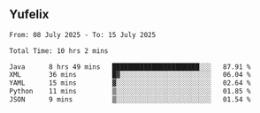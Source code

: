 ## Yufelix

<!--START_SECTION:waka-->

```txt
From: 08 July 2025 - To: 15 July 2025

Total Time: 10 hrs 2 mins

Java      8 hrs 49 mins   ██████████████████████░░░   87.91 %
XML       36 mins         █▓░░░░░░░░░░░░░░░░░░░░░░░   06.04 %
YAML      15 mins         ▓░░░░░░░░░░░░░░░░░░░░░░░░   02.64 %
Python    11 mins         ▒░░░░░░░░░░░░░░░░░░░░░░░░   01.85 %
JSON      9 mins          ▒░░░░░░░░░░░░░░░░░░░░░░░░   01.54 %
```

<!--END_SECTION:waka-->

